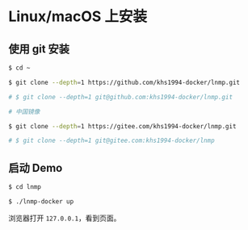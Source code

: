 # Linux/macOS 上安装

## 使用 git 安装

```bash
$ cd ~

$ git clone --depth=1 https://github.com/khs1994-docker/lnmp.git

# $ git clone --depth=1 git@github.com:khs1994-docker/lnmp.git

# 中国镜像

$ git clone --depth=1 https://gitee.com/khs1994-docker/lnmp.git

# $ git clone --depth=1 git@gitee.com:khs1994-docker/lnmp
```

## 启动 Demo

```bash
$ cd lnmp

$ ./lnmp-docker up
```

浏览器打开 `127.0.0.1`，看到页面。
